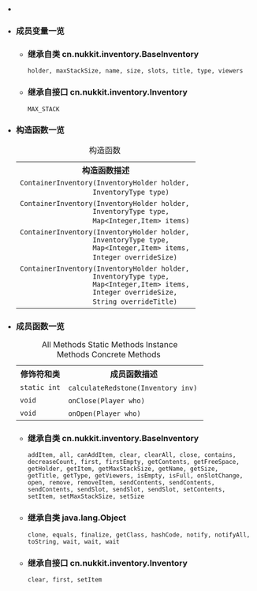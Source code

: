 <div class="summary">
<ul class="blockList">
<li class="blockList">

<li class="blockList"><a name="field.summary">
<!--   -->
</a>
<h3>成员变量一览</h3>
<ul class="blockList">
<li class="blockList"><a name="fields.inherited.from.class.cn.nukkit.inventory.BaseInventory">
<!--   -->
</a>
<h3>继承自类 cn.nukkit.inventory.<a  title="class in cn.nukkit.inventory">BaseInventory</a></h3>
<code><a >holder</a>, <a >maxStackSize</a>, <a >name</a>, <a >size</a>, <a >slots</a>, <a >title</a>, <a >type</a>, <a >viewers</a></code></li>
</ul>
<ul class="blockList">
<li class="blockList"><a name="fields.inherited.from.class.cn.nukkit.inventory.Inventory">
<!--   -->
</a>
<h3>继承自接口 cn.nukkit.inventory.<a  title="interface in cn.nukkit.inventory">Inventory</a></h3>
<code><a >MAX_STACK</a></code></li>
</ul>
</li>
</ul>
<!-- ======== CONSTRUCTOR SUMMARY ======== -->
<ul class="blockList">
<li class="blockList"><a name="constructor.summary">
<!--   -->
</a>
<h3>构造函数一览</h3>
<table class="memberSummary" border="0" cellpadding="3" cellspacing="0" summary="Constructor Summary table, listing constructors, and an explanation">
<caption><span>构造函数</span><span class="tabEnd"> </span></caption>
<tr>
<th>构造函数描述</th>
</tr>
<tr class="altColor">
<td class="colOne"><code><span class="memberNameLink"><a >ContainerInventory</a></span>(<a  title="interface in cn.nukkit.inventory">InventoryHolder</a> holder,
                  <a  title="enum in cn.nukkit.inventory">InventoryType</a> type)</code> </td>
</tr>
<tr class="rowColor">
<td class="colOne"><code><span class="memberNameLink"><a >ContainerInventory</a></span>(<a  title="interface in cn.nukkit.inventory">InventoryHolder</a> holder,
                  <a  title="enum in cn.nukkit.inventory">InventoryType</a> type,
                  <a  title="class or interface in java.util">Map</a>&lt;<a  title="class or interface in java.lang">Integer</a>,<a  title="class in cn.nukkit.item">Item</a>&gt; items)</code> </td>
</tr>
<tr class="altColor">
<td class="colOne"><code><span class="memberNameLink"><a >ContainerInventory</a></span>(<a  title="interface in cn.nukkit.inventory">InventoryHolder</a> holder,
                  <a  title="enum in cn.nukkit.inventory">InventoryType</a> type,
                  <a  title="class or interface in java.util">Map</a>&lt;<a  title="class or interface in java.lang">Integer</a>,<a  title="class in cn.nukkit.item">Item</a>&gt; items,
                  <a  title="class or interface in java.lang">Integer</a> overrideSize)</code> </td>
</tr>
<tr class="rowColor">
<td class="colOne"><code><span class="memberNameLink"><a >ContainerInventory</a></span>(<a  title="interface in cn.nukkit.inventory">InventoryHolder</a> holder,
                  <a  title="enum in cn.nukkit.inventory">InventoryType</a> type,
                  <a  title="class or interface in java.util">Map</a>&lt;<a  title="class or interface in java.lang">Integer</a>,<a  title="class in cn.nukkit.item">Item</a>&gt; items,
                  <a  title="class or interface in java.lang">Integer</a> overrideSize,
                  <a  title="class or interface in java.lang">String</a> overrideTitle)</code> </td>
</tr>
</table>
</li>
</ul>
<!-- ========== METHOD SUMMARY =========== -->
<ul class="blockList">
<li class="blockList"><a name="method.summary">
<!--   -->
</a>
<h3>成员函数一览</h3>
<table class="memberSummary" border="0" cellpadding="3" cellspacing="0" summary="Method Summary table, listing methods, and an explanation">
<caption><span id="t0" class="activeTableTab"><span>All Methods</span><span class="tabEnd"> </span></span><span id="t1" class="tableTab"><span><a >Static Methods</a></span><span class="tabEnd"> </span></span><span id="t2" class="tableTab"><span><a >Instance Methods</a></span><span class="tabEnd"> </span></span><span id="t4" class="tableTab"><span><a >Concrete Methods</a></span><span class="tabEnd"> </span></span></caption>
<tr>
<th>修饰符和类</th>
<th>成员函数描述</th>
</tr>
<tr id="i0" class="altColor">
<td class="colFirst"><code>static int</code></td>
<td class="colLast"><code><span class="memberNameLink"><a >calculateRedstone</a></span>(<a  title="interface in cn.nukkit.inventory">Inventory</a> inv)</code> </td>
</tr>
<tr id="i1" class="rowColor">
<td class="colFirst"><code>void</code></td>
<td class="colLast"><code><span class="memberNameLink"><a >onClose</a></span>(<a  title="class in cn.nukkit">Player</a> who)</code> </td>
</tr>
<tr id="i2" class="altColor">
<td class="colFirst"><code>void</code></td>
<td class="colLast"><code><span class="memberNameLink"><a >onOpen</a></span>(<a  title="class in cn.nukkit">Player</a> who)</code> </td>
</tr>
</table>
<ul class="blockList">
<li class="blockList"><a name="methods.inherited.from.class.cn.nukkit.inventory.BaseInventory">
<!--   -->
</a>
<h3>继承自类 cn.nukkit.inventory.<a  title="class in cn.nukkit.inventory">BaseInventory</a></h3>
<code><a >addItem</a>, <a >all</a>, <a >canAddItem</a>, <a >clear</a>, <a >clearAll</a>, <a >close</a>, <a >contains</a>, <a >decreaseCount</a>, <a >first</a>, <a >firstEmpty</a>, <a >getContents</a>, <a >getFreeSpace</a>, <a >getHolder</a>, <a >getItem</a>, <a >getMaxStackSize</a>, <a >getName</a>, <a >getSize</a>, <a >getTitle</a>, <a >getType</a>, <a >getViewers</a>, <a >isEmpty</a>, <a >isFull</a>, <a >onSlotChange</a>, <a >open</a>, <a >remove</a>, <a >removeItem</a>, <a >sendContents</a>, <a >sendContents</a>, <a >sendContents</a>, <a >sendSlot</a>, <a >sendSlot</a>, <a >sendSlot</a>, <a >setContents</a>, <a >setItem</a>, <a >setMaxStackSize</a>, <a >setSize</a></code></li>
</ul>
<ul class="blockList">
<li class="blockList"><a name="methods.inherited.from.class.java.lang.Object">
<!--   -->
</a>
<h3>继承自类 java.lang.<a  title="class or interface in java.lang">Object</a></h3>
<code><a  title="class or interface in java.lang">clone</a>, <a  title="class or interface in java.lang">equals</a>, <a  title="class or interface in java.lang">finalize</a>, <a  title="class or interface in java.lang">getClass</a>, <a  title="class or interface in java.lang">hashCode</a>, <a  title="class or interface in java.lang">notify</a>, <a  title="class or interface in java.lang">notifyAll</a>, <a  title="class or interface in java.lang">toString</a>, <a  title="class or interface in java.lang">wait</a>, <a  title="class or interface in java.lang">wait</a>, <a  title="class or interface in java.lang">wait</a></code></li>
</ul>
<ul class="blockList">
<li class="blockList"><a name="methods.inherited.from.class.cn.nukkit.inventory.Inventory">
<!--   -->
</a>
<h3>继承自接口 cn.nukkit.inventory.<a  title="interface in cn.nukkit.inventory">Inventory</a></h3>
<code><a >clear</a>, <a >first</a>, <a >setItem</a></code></li>
</ul>
</li>
</ul>
</li>
</ul>
</div>
